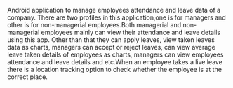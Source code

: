 Android application to manage employees attendance and leave data of a company.
There are two profiles in this application,one is for managers and other is for non-managerial employees.Both managerial and 
non-managerial employees mainly can view their attendance and leave details using this app. Other than that they can apply leaves, 
view taken leaves data as charts, managers can accept or reject leaves, can view average leave taken details of employees as charts, managers can view employees attendance and leave details and etc.When an employee takes 
a live leave there is a location tracking option to check whether the employee is at the correct place.
